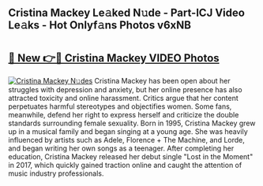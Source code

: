 ## Cristina Mackey Le𝚊ked N𝚞de - Part-lCJ Video Le𝚊ks - Hot Onlyf𝚊ns Photos v6xNB

# <h2><a href="http://ac32982.deff.icu/?id=Cristina+Mackey">🔗 New 👉🔴 Cristina Mackey VIDEO Photos</a></h2>

[![Cristina Mackey N𝚞des](https://i.imgur.com/rIISA9y.gif)](http://ac32982.deff.icu/?id=Cristina+Mackey)
Cristina Mackey has been open about her struggles with depression and anxiety, but her online presence has also attracted toxicity and online harassment. Critics argue that her content perpetuates harmful stereotypes and objectifies women. Some fans, meanwhile, defend her right to express herself and criticize the double standards surrounding female sexuality. Born in 1995, Cristina Mackey grew up in a musical family and began singing at a young age. She was heavily influenced by artists such as Adele, Florence + The Machine, and Lorde, and began writing her own songs as a teenager. After completing her education, Cristina Mackey released her debut single "Lost in the Moment" in 2017, which quickly gained traction online and caught the attention of music industry professionals.
